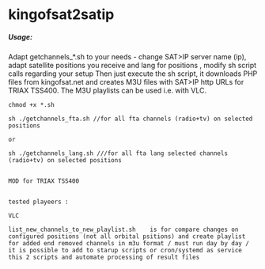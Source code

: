 # kingofsat2satip

##### Usage:
Adapt getchannels_*.sh to your needs - change SAT>IP server name (ip), adapt satellite positions you receive and lang for positions , modify  sh script calls regarding your setup 
Then just execute the sh script, it downloads PHP files from kingofsat.net and creates M3U files with SAT>IP http URLs for TRIAX TSS400. The M3U playlists can be used i.e. with VLC.
```
chmod +x *.sh

sh ./getchannels_fta.sh //for all fta channels (radio+tv) on selected positions

or 

sh ./getchannels_lang.sh ///for all fta lang selected channels (radio+tv) on selected positions


MOD for TRIAX TSS400 


tested playeers :

VLC 

list_new_channels_to_new_playlist.sh    is for compare changes on configured positions (not all orbital psitions) and create playlist for added end removed channels in m3u format / must run day by day / it is possible to add to starup scripts or cron/systemd as service this 2 scripts and automate processing of result files
